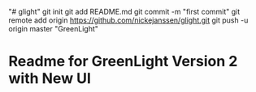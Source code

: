 "# glight"  git init git add README.md git commit -m "first commit" git remote add origin https://github.com/nickejanssen/glight.git git push -u origin master
"GreenLight" 
# Readme for GreenLight Version 2 with New UI
